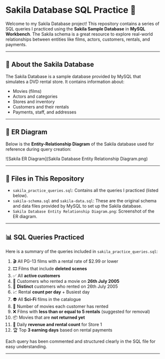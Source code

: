 # Sakila Database SQL Practice 🚀

Welcome to my Sakila Database project! This repository contains a series of SQL queries I practiced using the **Sakila Sample Database** in **MySQL Workbench**. The Sakila schema is a great resource to explore real-world relationships between entities like films, actors, customers, rentals, and payments.

---

## 📘 About the Sakila Database

The Sakila Database is a sample database provided by MySQL that simulates a DVD rental store. It contains information about:

- Movies (films)
- Actors and categories
- Stores and inventory
- Customers and their rentals
- Payments, staff, and addresses

---

## 🧠 ER Diagram

Below is the **Entity-Relationship Diagram** of the Sakila database used for reference during query creation:

![Sakila ER Diagram](Sakila Database Entity Relationship Diagram.png)

---

## 📂 Files in This Repository

- `sakila_practice_queries.sql`: Contains all the queries I practiced (listed below).
- `sakila-schema.sql` and `sakila-data.sql`: These are the original schema and data files provided by MySQL to set up the Sakila database.
- `Sakila Database Entity Relationship Diagram.png`: Screenshot of the ER diagram.

---

## 📊 SQL Queries Practiced

Here is a summary of the queries included in `sakila_practice_queries.sql`:

1. 🎬 All PG-13 films with a rental rate of $2.99 or lower
2. 🎞️ Films that include **deleted scenes**
3. ✅ All **active customers**
4. 📅 Customers who rented a movie on **26th July 2005**
5. 🔁 **Distinct** customers who rented on 26th July 2005
6. 📈 Rental **count per day** + Busiest day
7. 👽 All **Sci-Fi** films in the catalogue
8. 🎥 Number of movies each customer has rented
9. ❌ Films with **less than or equal to 5 rentals** (suggested for removal)
10. 📦 Movies that are **not returned yet**
11. 💸 Daily **revenue and rental count** for Store 1
12. 🏆 Top **3 earning days** based on rental payments

Each query has been commented and structured clearly in the SQL file for easy understanding.

---

